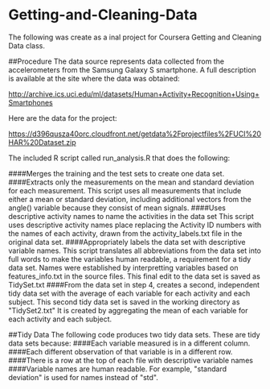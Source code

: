 # Getting-and-Cleaning-Data
The following was create as a inal project for Coursera Getting and Cleaning Data class.

##Procedure
The data source represents data collected from the accelerometers from the Samsung Galaxy S smartphone. A full description is available at the site where the data was obtained:

http://archive.ics.uci.edu/ml/datasets/Human+Activity+Recognition+Using+Smartphones

Here are the data for the project:

https://d396qusza40orc.cloudfront.net/getdata%2Fprojectfiles%2FUCI%20HAR%20Dataset.zip

The included R script called run_analysis.R that does the following:

####Merges the training and the test sets to create one data set.
####Extracts only the measurements on the mean and standard deviation for each measurement.
This script uses all measurements that include either a mean or standard deviation, including additional vectors from the angle() variable because they consist of mean signals. 
####Uses descriptive activity names to name the activities in the data set
This script uses descriptive activity names place replacing the Activity ID numbers with the names of each activity, drawn from the activity_labels.txt file in the original data set.
####Appropriately labels the data set with descriptive variable names.
This script translates all abbreviations from the data set into full words to make the variables human readable, a requirement for a tidy data set. Names were established by interpretting variables based on features_info.txt in the source files.  This final edit to the data set is saved as TidySet.txt
####From the data set in step 4, creates a second, independent tidy data set with the average of each variable for each activity and each subject.
This second tidy data set is saved in the working directory as "TidySet2.txt"  It is created by aggregating the mean of each variable for each activity and each subject.

##Tidy Data
The following code produces two tidy data sets.  These are tidy data sets because:
####Each variable measured is in a different column.
####Each different observation of that variable is in a different row.
####There is a row at the top of each file with descriptive variable names
####Variable names are human readable. For example, "standard deviation" is used for names instead of "std". 
